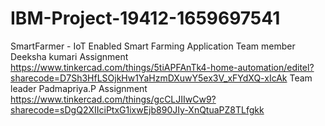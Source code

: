 # IBM-Project-19412-1659697541
SmartFarmer - IoT Enabled Smart Farming Application
Team member Deeksha kumari Assignment https://www.tinkercad.com/things/5tiAPFAnTk4-home-automation/editel?sharecode=D7Sh3HfLSOjkHw1YaHzmDXuwY5ex3V_xFYdXQ-xIcAk
Team leader Padmapriya.P Assignment https://www.tinkercad.com/things/gcCLJIIwCw9?sharecode=sDgQ2XIIciPtxG1ixwEjb890JIy-XnQtuaPZ8TLfgkk
